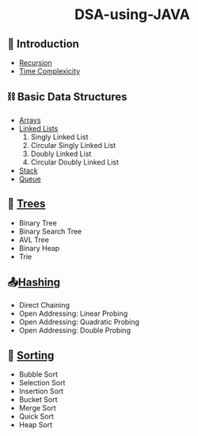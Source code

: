 <h1 style="text-align:center"> DSA-using-JAVA</h1>
<h2> 🚀 Introduction</h2>
<ul>
  <li><a href="https://github.com/ChebroluTejaswi/DSA-using-JAVA/tree/main/Recursion">Recursion</a></li>
  <li><a href="https://github.com/ChebroluTejaswi/DSA-using-JAVA/tree/main/Time_Complexicity">Time Complexicity</a></li>
</ul>
<h2>⛓️ Basic Data Structures</h2>
<ul>
  <li><a href="https://github.com/ChebroluTejaswi/DSA-using-JAVA/tree/main/Array">Arrays</a></li>
  <li><a href="https://github.com/ChebroluTejaswi/DSA-using-JAVA/tree/main/Linked_List">Linked Lists</a>
    <ol>
      <li>Singly Linked List</li>
      <li>Circular Singly Linked List</li>
      <li>Doubly Linked List</li>
      <li>Circular Doubly Linked List</li>
    </ol>
  </li>
  <li><a href="https://github.com/ChebroluTejaswi/DSA-using-JAVA/tree/main/Stack">Stack</a></li>
  <li><a href="https://github.com/ChebroluTejaswi/DSA-using-JAVA/tree/main/Queue">Queue</a></li>
</ul>
<h2>&#127794; <a href="https://github.com/ChebroluTejaswi/DSA-using-JAVA/tree/main/Tree">Trees</a> </h2>
<ul>
  <li>Binary Tree</li>
  <li>Binary Search Tree</li>
  <li>AVL Tree</li>
  <li>Binary Heap</li>
  <li>Trie</li>
</ul>
<h2>&#128228;<a href="https://github.com/ChebroluTejaswi/DSA-using-JAVA/tree/main/Hashing">Hashing</a> </h2>
<ul>
  <li>Direct Chaining</li>
  <li>Open Addressing: Linear Probing</li>
  <li>Open Addressing: Quadratic Probing</li>
  <li>Open Addressing: Double Probing</li>
</ul>
<h2>&#128246; <a href="https://github.com/ChebroluTejaswi/DSA-using-JAVA/tree/main/Sorting">Sorting</a> </h2>
<ul>
  <li>Bubble Sort</li>
  <li>Selection Sort</li>
  <li>Insertion Sort</li>
  <li>Bucket Sort</li>
  <li>Merge Sort</li>
  <li>Quick Sort</li>
  <li>Heap Sort</li>
</ul>


